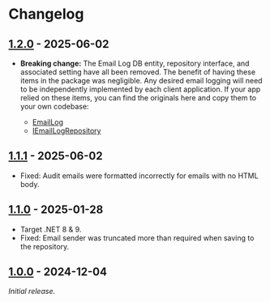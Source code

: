 # Changelog

## [1.2.0] - 2025-06-02

- **Breaking change:** The Email Log DB entity, repository interface, and associated setting have all been removed. The
  benefit of having these items in the package was negligible. Any desired email logging will need to be independently
  implemented by each client application. If your app relied on these items, you can find the originals here and copy
  them to your own codebase:

    - [EmailLog](https://github.com/gaepdit/email-service/blob/388fb6f29525a3930ba8a5e88ea83f192fdcc1ae/src/EmailService/EmailLogRepository/EmailLog.cs)
    - [IEmailLogRepository](https://github.com/gaepdit/email-service/blob/388fb6f29525a3930ba8a5e88ea83f192fdcc1ae/src/EmailService/EmailLogRepository/IEmailLogRepository.cs)

## [1.1.1] - 2025-06-02

- Fixed: Audit emails were formatted incorrectly for emails with no HTML body.

## [1.1.0] - 2025-01-28

- Target .NET 8 & 9.
- Fixed: Email sender was truncated more than required when saving to the repository.

## [1.0.0] - 2024-12-04

_Initial release._

[1.2.0]: https://github.com/gaepdit/email-service/releases/tag/v1.2.0

[1.1.1]: https://github.com/gaepdit/email-service/releases/tag/v1.1.1

[1.1.0]: https://github.com/gaepdit/email-service/releases/tag/v1.1.0

[1.0.0]: https://github.com/gaepdit/email-service/releases/tag/v1.0.0
